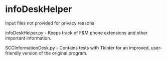 # infoDeskHelper

Input files not provided for privacy reasons

infoDeskHelper.py - Keeps track of F&M phone extensions and other important information.

SCCInformationDesk.py - Contains tests with Tkinter for an improved, user-friendly version of the original program.
